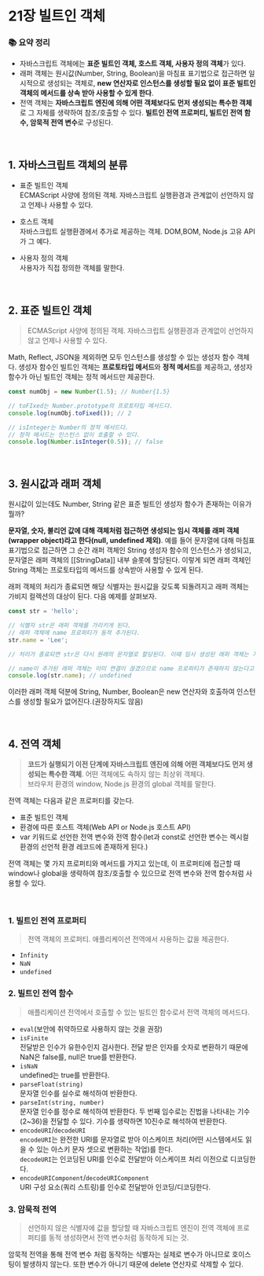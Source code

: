 # 21장 빌트인 객체

### 📚 요약 정리

- 자바스크립트 객체에는 **표준 빌트인 객체, 호스트 객체, 사용자 정의 객체**가 있다.
- 래퍼 객체는 원시값(Number, String, Boolean)을 마침표 표기법으로 접근하면 일시적으로 생성되는 객체로, **new 연산자로 인스턴스를 생성할 필요 없이 표준 빌트인 객체의 메서드를 상속 받아 사용할 수 있게 한다**.
- 전역 객체는 **자바스크립트 엔진에 의해 어떤 객체보다도 먼저 생성되는 특수한 객체**로 그 자체를 생략하여 참조/호출할 수 있다. **빌트인 전역 프로퍼티, 빌트인 전역 함수, 암묵적 전역 변수**로 구성된다.

<br/>

## 1. 자바스크립트 객체의 분류

- 표준 빌트인 객체  
  ECMAScript 사양에 정의된 객체. 자바스크립트 실행환경과 관계없이 선언하지 않고 언제나 사용할 수 있다.
- 호스트 객체  
  자바스크립트 실행환경에서 추가로 제공하는 객체. DOM,BOM, Node.js 고유 API가 그 예다.

- 사용자 정의 객체  
  사용자가 직접 정의한 객체를 말한다.

<br/>

## 2. 표준 빌트인 객체

> ECMAScript 사양에 정의된 객체. 자바스크립트 실행환경과 관계없이 선언하지 않고 언제나 사용할 수 있다.

Math, Reflect, JSON을 제외하면 모두 인스턴스를 생성할 수 있는 생성자 함수 객체다. 생성자 함수인 빌트인 객체는 **프로토타입 메서드**와 **정적 메서드**를 제공하고, 생성자 함수가 아닌 빌트인 객체는 정적 메서드만 제공한다.

```js
const numObj = new Number(1.5); // Number{1.5}

// toFIxed는 Number.prototype의 프로토타입 메서드다.
console.log(numObj.toFixed()); // 2

// isInteger는 Number의 정적 메서드다.
// 정적 메서드는 인스턴스 없이 호출할 수 있다.
console.log(Number.isInteger(0.5)); // false
```

<br/>

## 3. 원시값과 래퍼 객체

원시값이 있는데도 Number, String 같은 표준 빌트인 생성자 함수가 존재하는 이유가 뭘까?

**문자열, 숫자, 불리언 값에 대해 객체처럼 접근하면 생성되는 임시 객체를 래퍼 객체(wrapper object)라고 한다(null, undefined 제외)**. 예를 들어 문자열에 대해 마침표 표기법으로 접근하면 그 순간 래퍼 객체인 String 생성자 함수의 인스턴스가 생성되고, 문자열은 래퍼 객체의 [[StringData]] 내부 슬롯에 할당된다.
이렇게 되면 래퍼 객체인 String 객체는 프로토타입의 메서드를 상속받아 사용할 수 있게 된다.

래퍼 객체의 처리가 종료되면 해당 식별자는 원시값을 갖도록 되돌려지고 래퍼 객체는 가비지 컬렉션의 대상이 된다. 다음 예제를 살펴보자.

```js
const str = 'hello';

// 식별자 str은 래퍼 객체를 가리키게 된다.
// 래퍼 객체에 name 프로퍼티가 동적 추가된다.
str.name = 'Lee';

// 처리가 종료되면 str은 다시 원래의 문자열로 할당된다. 이때 임시 생성된 래퍼 객체는 가비지 컬렉션의 대상이 된다.

// name이 추가된 래퍼 객체는 이미 연결이 끊겼으므로 name 프로퍼티가 존재하지 않는다고 나온다.
console.log(str.name); // undefined
```

이러한 래퍼 객체 덕분에 String, Number, Boolean은 new 연산자와 호출하여 인스턴스를 생성할 필요가 없어진다.(권장하지도 않음)

<br/>

## 4. 전역 객체

> **코드가 실행되기 이전 단계에 자바스크립트 엔진에 의해 어떤 객체보다도 먼저 생성되는 특수한 객체**. 어떤 객체에도 속하지 않는 최상위 객체다.  
> 브라우저 환경의 window, Node.js 환경의 global 객체를 말한다.

전역 객체는 다음과 같은 프로퍼티를 갖는다.

- 표준 빌트인 객체
- 환경에 따른 호스트 객체(Web API or Node.js 호스트 API)
- var 키워드로 선언한 전역 변수와 전역 함수(let과 const로 선언한 변수는 렉시컬 환경의 선언적 환경 레코드에 존재하게 된다.)

전역 객체는 몇 가지 프로퍼티와 메서드를 가지고 있는데, 이 프로퍼티에 접근할 때 window나 global을 생략하여 참조/호출할 수 있으므로 전역 변수와 전역 함수처럼 사용할 수 있다.

<br/>

### 1. 빌트인 전역 프로퍼티

> 전역 객체의 프로퍼티. 애플리케이션 전역에서 사용하는 값을 제공한다.

- `Infinity`
- `NaN`
- `undefined`

### 2. 빌트인 전역 함수

> 애플리케이션 전역에서 호출할 수 있는 빌트인 함수로서 전역 객체의 메서드다.

- `eval`(보안에 취약하므로 사용하지 않는 것을 권장)
- `isFinite`  
  전달받은 인수가 유한수인지 검사한다. 전달 받은 인자를 숫자로 변환하기 때문에 NaN은 false를, null은 true를 반환한다.
- `isNaN`  
  undefined는 true를 반환한다.
- `parseFloat(string)`  
  문자열 인수를 실수로 해석하여 반환한다.
- `parseInt(string, number)`  
  문자열 인수를 정수로 해석하여 반환한다. 두 번째 임수로는 진법을 나타내는 기수(2~36)을 전달할 수 있다. 기수를 생략하면 10진수로 해석하여 반환한다.
- `encodeURI`/`decodeURI`  
  `encodeURI`는 완전한 URI를 문자열로 받아 이스케이프 처리(어떤 시스템에서도 읽을 수 있는 아스키 문자 셋으로 변환하는 작업)를 한다.  
  `decodeURI`는 인코딩된 URI를 인수로 전달받아 이스케이프 처리 이전으로 디코딩한다.
- `encodeURIComponent`/`decodeURIComponent`  
  URI 구성 요소(쿼리 스트링)를 인수로 전달받아 인코딩/디코딩한다.

### 3. 암묵적 전역

> 선언하지 않은 식별자에 값을 할당할 때 자바스크립트 엔진이 전역 객체에 프로퍼티를 동적 생성하면서 전역 변수처럼 동작하게 되는 것.

암묵적 전역을 통해 전역 변수 처럼 동작하는 식별자는 실제로 변수가 아니므로 호이스팅이 발생하지 않는다. 또한 변수가 아니기 때문에 delete 연산자로 삭제할 수 있다.
